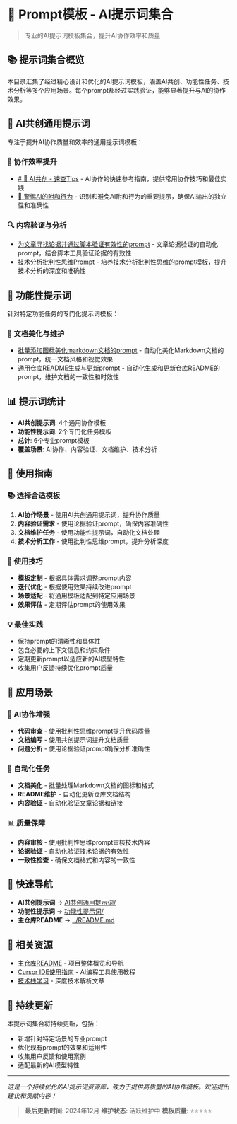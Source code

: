 # 🎯 Prompt模板 - AI提示词集合

> 专业的AI提示词模板集合，提升AI协作效率和质量

## 📚 提示词集合概览

本目录汇集了经过精心设计和优化的AI提示词模板，涵盖AI共创、功能性任务、技术分析等多个应用场景。每个prompt都经过实践验证，能够显著提升与AI的协作效果。

## 🤖 AI共创通用提示词

专注于提升AI协作质量和效率的通用提示词模板：

### 🚀 协作效率提升
- [# 🚀 AI共创 - 速查Tips](AI共创通用提示词/#%20🚀%20AI共创%20-%20速查Tips.md) - AI协作的快速参考指南，提供常用协作技巧和最佳实践
- [🚨 警惕AI的附和行为](AI共创通用提示词/🚨%20警惕AI的附和行为.md) - 识别和避免AI附和行为的重要提示，确保AI输出的独立性和准确性

### 🔍 内容验证与分析
- [为文章寻找论据并通过脚本验证有效性的prompt](AI共创通用提示词/为文章寻找论据并通过脚本验证有效性的prompt.md) - 文章论据验证的自动化prompt，结合脚本工具验证论据的有效性
- [技术分析批判性思维Prompt](AI共创通用提示词/技术分析批判性思维Prompt.md) - 培养技术分析批判性思维的prompt模板，提升技术分析的深度和准确性

## 🔧 功能性提示词

针对特定功能任务的专门化提示词模板：

### 📝 文档美化与维护
- [批量添加图标美化markdown文档的prompt](功能性提示词/批量添加图标美化markdown文档的prompt.md) - 自动化美化Markdown文档的prompt，统一文档风格和视觉效果
- [通用仓库README生成与更新prompt](功能性提示词/通用仓库README生成与更新prompt.md) - 自动化生成和更新仓库README的prompt，维护文档的一致性和时效性

## 📊 提示词统计

- **AI共创提示词**: 4个通用协作模板
- **功能性提示词**: 2个专门化任务模板
- **总计**: 6个专业prompt模板
- **覆盖场景**: AI协作、内容验证、文档维护、技术分析

## 🎯 使用指南

### 📚 选择合适模板
1. **AI协作场景** - 使用AI共创通用提示词，提升协作质量
2. **内容验证需求** - 使用论据验证prompt，确保内容准确性
3. **文档维护任务** - 使用功能性提示词，自动化文档处理
4. **技术分析工作** - 使用批判性思维prompt，提升分析深度

### 🔧 使用技巧
- **模板定制** - 根据具体需求调整prompt内容
- **迭代优化** - 根据使用效果持续改进prompt
- **场景适配** - 将通用模板适配到特定应用场景
- **效果评估** - 定期评估prompt的使用效果

### 💡 最佳实践
- 保持prompt的清晰性和具体性
- 包含必要的上下文信息和约束条件
- 定期更新prompt以适应新的AI模型特性
- 收集用户反馈持续优化prompt质量

## 🚀 应用场景

### 🤝 AI协作增强
- **代码审查** - 使用批判性思维prompt提升代码质量
- **文档编写** - 使用共创提示词提升文档质量
- **问题分析** - 使用论据验证prompt确保分析准确性

### 🔧 自动化任务
- **文档美化** - 批量处理Markdown文档的图标和格式
- **README维护** - 自动化更新仓库文档结构
- **内容验证** - 自动化验证文章论据和链接

### 📊 质量保障
- **内容审核** - 使用批判性思维prompt审核技术内容
- **论据验证** - 自动化验证技术论据的有效性
- **一致性检查** - 确保文档格式和内容的一致性

## 🔗 快速导航

- **AI共创提示词** → [AI共创通用提示词/](AI共创通用提示词/)
- **功能性提示词** → [功能性提示词/](功能性提示词/)
- **主仓库README** → [../README.md](../README.md)

## 📖 相关资源

- [主仓库README](../README.md) - 项目整体概览和导航
- [Cursor IDE使用指南](../%20🚀%20Cursor%20IDE%20使用指南/) - AI编程工具使用教程
- [技术栈学习](../%20🏗️%20Stack%20-%20技术栈/) - 深度技术解析文章

## 🔄 持续更新

本提示词集合将持续更新，包括：
- 新增针对特定场景的专业prompt
- 优化现有prompt的效果和适用性
- 收集用户反馈和使用案例
- 适配最新的AI模型特性

---

*这是一个持续优化的AI提示词资源库，致力于提供高质量的AI协作模板。欢迎提出建议和贡献内容！*

> **最后更新时间**: 2024年12月
> **维护状态**: 活跃维护中
> **模板质量**: ⭐⭐⭐⭐⭐
